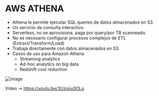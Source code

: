 # AWS ATHENA

- Athena le permite ejecutar SQL queries de datos almacenados en S3.
- Un servicio de consulta interactivo.
- Serverless, no se aprovisiona, paga por query/por TB scanneado.
- No es necesario configurar procesos complejos de ETL (Extract/Transform/Load)
- Trabaja directamente con datos almacenados en S3.
- Casos de uso para Amazon Athena
  - Streaming analytics
  - Ad-hoc analytics on big data
  - Redshift cost reduction

![image](https://user-images.githubusercontent.com/73767623/210923774-b94b19ff-314b-4bec-85ab-04f52d32adcb.png)

Video -> <https://youtu.be/3Uzoiiu3OLo>
